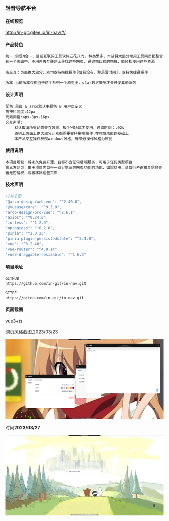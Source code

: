 ### 轻音导航平台

#### 在线预览

http://in-git.gitee.io/in-nav/#/

#### 产品特色

```
统一:实现N合一，目前互联网工具软件五花八门，种类繁多，本站将大部分常用工具网页都整合到一个页面中，不用再去互联网上寻找这些网页，通过窗口式的拖拽，能轻松使用这些资源

高交互：页面绝大部分元素均支持拖拽操作[如若没有，那是没时间]，支持快捷键操作

版本:当前版本仅相当于这个系列一个原型图，star数足够多才会开发其他系列
```



#### 设计声明

```
配色:黑白 & arco默认主题色 & 用户自定义
拖拽栏高度:42px
元素间距:4px-8px-16px
交互声明:
	默认取消所有动态交互效果，极个别场景才使用，过渡时间：.02s
	原则上页面上绝大部分元素都需要支持拖拽操作,在完成功能的基础上
	本产品交互操作参照windows风格，有部分操作风格为原创
```

#### 使用说明

```
本项目版权：将永久免费开源，且将不含任何后端服务，可用于任何类型项目
第三方网页：由于项目内自带一部分第三方网页功能的功能，如需商用，请自行咨询相关信息查看是否侵权，或者移除这些页面
```

#### 技术声明

```js
//非全部
"@arco-design/web-vue": "^2.40.0",
"@vueuse/core": "^9.3.0",
"arco-design-pro-vue": "^2.6.1",
"axios": "^0.24.0",
"in-less": "^1.2.9",
"nprogress": "^0.2.0",
"pinia": "^2.0.23",
"pinia-plugin-persistedstate": "^3.1.0",
"vue": "^3.2.40",
"vue-router": "^4.0.14",
"vue3-draggable-resizable": "^1.6.5"
```

#### 项目地址

```
GITHUB
https://github.com/in-git/in-nav.git
```

```
GITEE
https://gitee.com/in-git/in-nav.git
```





#### 页面截图

vue3+ts

网页风格截图,2023/03/23

![screenshot](./public/preview-0.png)

时间**2023/03/27**

![preview-1](/public/preview-1.png)